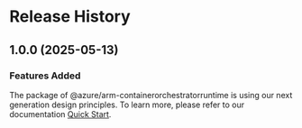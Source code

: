 # Release History
    
## 1.0.0 (2025-05-13)

### Features Added

The package of @azure/arm-containerorchestratorruntime is using our next generation design principles. To learn more, please refer to our documentation [Quick Start](https://aka.ms/azsdk/js/mgmt/quickstart).
